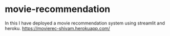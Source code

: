 # movie-recommendation
In this I have deployed a movie recommendation system using streamlit and heroku.
https://movierec-shivam.herokuapp.com/
